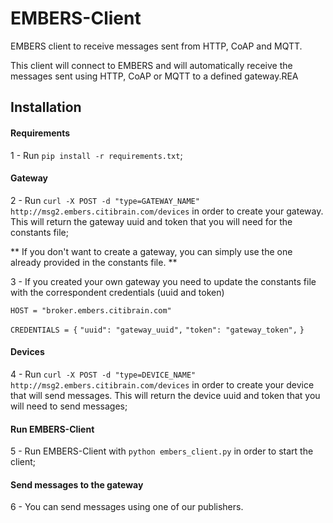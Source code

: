 # EMBERS-Client
EMBERS client to receive messages sent from HTTP, CoAP and MQTT.

This client will connect to EMBERS and will automatically receive the messages sent using HTTP, CoAP or MQTT to a defined gateway.REA

## Installation

#### Requirements
1 - Run `pip install -r requirements.txt`;

#### Gateway
2 - Run `curl -X POST -d "type=GATEWAY_NAME" http://msg2.embers.citibrain.com/devices` in order to create your gateway. This will return the gateway uuid and token that you will need for the constants file;

** If you don't want to create a gateway, you can simply use the one already provided in the constants file. **

3 - If you created your own gateway you need to update the constants file with the correspondent credentials (uuid and token)

`HOST = "broker.embers.citibrain.com"`

`CREDENTIALS = {`
`"uuid": "gateway_uuid",`
`"token": "gateway_token",`
`}`

#### Devices
4 - Run `curl -X POST -d "type=DEVICE_NAME" http://msg2.embers.citibrain.com/devices` in order to create your device that will send messages. This will return the device uuid and token that you will need to send messages;

#### Run EMBERS-Client
5 - Run EMBERS-Client with `python embers_client.py` in order to start the client;

#### Send messages to the gateway

6 - You can send messages using one of our publishers.

